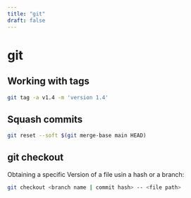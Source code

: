 ```yaml
---
title: "git"
draft: false
---
```


# git

## Working with tags

```bash
git tag -a v1.4 -m 'version 1.4'
```

## Squash commits

```bash
git reset --soft $(git merge-base main HEAD)
```

## git checkout

Obtaining a specific Version of a file usin a hash or a branch:

```bash
git checkout <branch name | commit hash> -- <file path>
```
